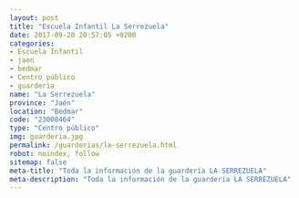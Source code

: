 ```yaml
---
layout: post
title: "Escuela Infantil La Serrezuela"
date: 2017-09-20 20:57:05 +0200
categories:
- Escuela Infantil
- jaen
- bedmar
- Centro público
- guarderia
name: "La Serrezuela"
province: "Jaén"
location: "Bedmar"
code: "23008464"
type: "Centro público"
img: guarderia.jpg
permalink: /guarderias/la-serrezuela.html
robot: noindex, follow
sitemap: false
meta-title: "Toda la información de la guardería LA SERREZUELA"
meta-description: "Toda la información de la guardería LA SERREZUELA"
---
```

